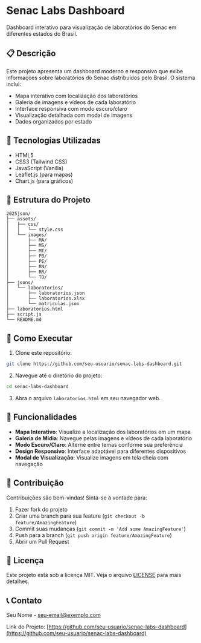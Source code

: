 # Senac Labs Dashboard

Dashboard interativo para visualização de laboratórios do Senac em diferentes estados do Brasil.

## 📋 Descrição

Este projeto apresenta um dashboard moderno e responsivo que exibe informações sobre laboratórios do Senac distribuídos pelo Brasil. O sistema inclui:

- Mapa interativo com localização dos laboratórios
- Galeria de imagens e vídeos de cada laboratório
- Interface responsiva com modo escuro/claro
- Visualização detalhada com modal de imagens
- Dados organizados por estado

## 🚀 Tecnologias Utilizadas

- HTML5
- CSS3 (Tailwind CSS)
- JavaScript (Vanilla)
- Leaflet.js (para mapas)
- Chart.js (para gráficos)

## 📁 Estrutura do Projeto

```
2025json/
├── assets/
│   ├── css/
│   │   └── style.css
│   └── images/
│       ├── MA/
│       ├── MS/
│       ├── MT/
│       ├── PB/
│       ├── PE/
│       ├── RN/
│       ├── RR/
│       └── TO/
├── jsons/
│   └── laboratorios/
│       ├── laboratorios.json
│       ├── laboratorios.xlsx
│       └── matriculas.json
├── laboratorios.html
├── script.js
└── README.md
```

## 🔧 Como Executar

1. Clone este repositório:
```bash
git clone https://github.com/seu-usuario/senac-labs-dashboard.git
```

2. Navegue até o diretório do projeto:
```bash
cd senac-labs-dashboard
```

3. Abra o arquivo `laboratorios.html` em seu navegador web.

## 📱 Funcionalidades

- **Mapa Interativo**: Visualize a localização dos laboratórios em um mapa
- **Galeria de Mídia**: Navegue pelas imagens e vídeos de cada laboratório
- **Modo Escuro/Claro**: Alterne entre temas conforme sua preferência
- **Design Responsivo**: Interface adaptável para diferentes dispositivos
- **Modal de Visualização**: Visualize imagens em tela cheia com navegação

## 🤝 Contribuição

Contribuições são bem-vindas! Sinta-se à vontade para:

1. Fazer fork do projeto
2. Criar uma branch para sua feature (`git checkout -b feature/AmazingFeature`)
3. Commit suas mudanças (`git commit -m 'Add some AmazingFeature'`)
4. Push para a branch (`git push origin feature/AmazingFeature`)
5. Abrir um Pull Request

## 📄 Licença

Este projeto está sob a licença MIT. Veja o arquivo [LICENSE](LICENSE) para mais detalhes.

## 📞 Contato

Seu Nome - [seu-email@exemplo.com](mailto:seu-email@exemplo.com)

Link do Projeto: [https://github.com/seu-usuario/senac-labs-dashboard](https://github.com/seu-usuario/senac-labs-dashboard)